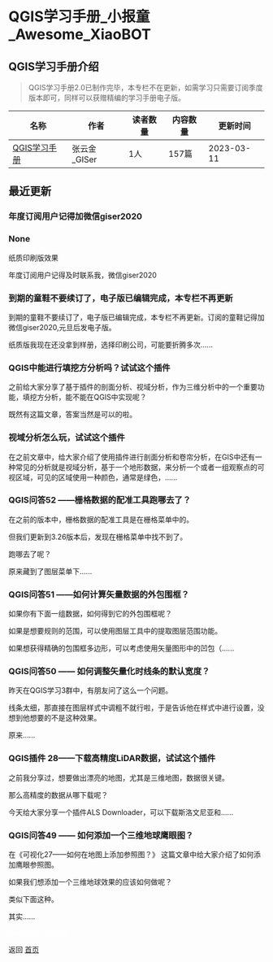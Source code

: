 # QGIS学习手册_小报童_Awesome_XiaoBOT

## QGIS学习手册介绍
> QGIS学习手册2.0已制作完毕，本专栏不在更新，如需学习只需要订阅季度版本即可，同样可以获赠精编的学习手册电子版。  
  


|名称|作者|读者数量|内容数量|更新时间|
|---|---|---|---|---|
|[QGIS学习手册](https://xiaobot.net/p/qgis?refer=0b133df9-27dc-423b-8101-639049001c13)|张云金_GISer|1人|157篇|2023-03-11|

## 最近更新
### 年度订阅用户记得加微信giser2020

### None

纸质印刷版效果

年度订阅用户记得及时联系我，微信giser2020

### 到期的童鞋不要续订了，电子版已编辑完成，本专栏不再更新

到期的童鞋不要续订了，电子版已编辑完成，本专栏不再更新。订阅的童鞋记得加微信giser2020,元旦后发电子版。

纸质版我现在还没拿到样册，选择印刷公司，可能要折腾多次......

### QGIS中能进行填挖方分析吗？试试这个插件

之前给大家分享了基于插件的剖面分析、视域分析，作为三维分析中的一个重要功能，填挖方分析，能不能在QGIS中实现呢？



既然有这篇文章，答案当然是可以的啦。

### 视域分析怎么玩，试试这个插件

在之前文章中，给大家介绍了使用插件进行剖面分析和卷帘分析，在GIS中还有一种常见的分析就是视域分析，基于一个地形数据，来分析一个或者一组观察点的可视区域，可见的区域使用一种颜色，通常是绿色，......

### QGIS问答52 ——栅格数据的配准工具跑哪去了？

在之前的版本中，栅格数据的配准工具是在栅格菜单中的。

但我们更新到3.26版本后，发现在栅格菜单中找不到了。

跑哪去了呢？

原来藏到了图层菜单下......

### QGIS问答51 ——如何计算矢量数据的外包围框？

如果你有下面一组数据，如何得到它的外包围框呢？

如果是想要规则的范围，可以使用图层工具中的提取图层范围功能。

如果想获得精确的包围框多边形，可以考虑使用矢量图形中的凹包（......

### QGIS问答50 —— 如何调整矢量化时线条的默认宽度？

昨天在QGIS学习3群中，有朋友问了这么一个问题。

线条太细，那直接在图层样式中调粗不就行啦，于是告诉他在样式中进行设置，没想到他想要的不是这种效果。

原来......

### QGIS插件 28——下载高精度LiDAR数据，试试这个插件

之前我分享过，想要做出漂亮的地图，尤其是三维地图，数据很关键。

那么高精度的数据从哪下载呢？

今天给大家分享一个插件ALS Downloader，可以下载斯洛文尼亚和......

### QGIS问答49 —— 如何添加一个三维地球鹰眼图？

在《可视化27——如何在地图上添加参照图？》 这篇文章中给大家介绍了如何添加鹰眼参照图。

如果我们想添加一个三维地球效果的应该如何做呢？

类似下面这种。

其实......


<a href="https://github.com/Reno9527/awesome-xiaobot" style="color: white; text-decoration: none;">awesome-xiaobot</a>

返回 [首页](../README.md)
